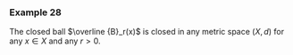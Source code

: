 ### Example 28

The closed ball $\overline {B}_r(x)$ is closed in any metric space $(X,d)$ for any $x \in X$ and any $r > 0$.